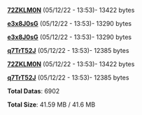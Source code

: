 [**72ZKLM0N**](/data/72ZKLM0N.txt) (05/12/22 - 13:53)- 13422 bytes

[**e3x8J0sG**](/data/e3x8J0sG.txt) (05/12/22 - 13:53)- 13290 bytes

[**e3x8J0sG**](/data/e3x8J0sG.txt) (05/12/22 - 13:53)- 13290 bytes

[**q7TrT52J**](/data/q7TrT52J.txt) (05/12/22 - 13:53)- 12385 bytes

[**72ZKLM0N**](/data/72ZKLM0N.txt) (05/12/22 - 13:53)- 13422 bytes

[**q7TrT52J**](/data/q7TrT52J.txt) (05/12/22 - 13:53)- 12385 bytes

**Total Datas**: 6902

**Total Size**: 41.59 MB / 41.6 MB